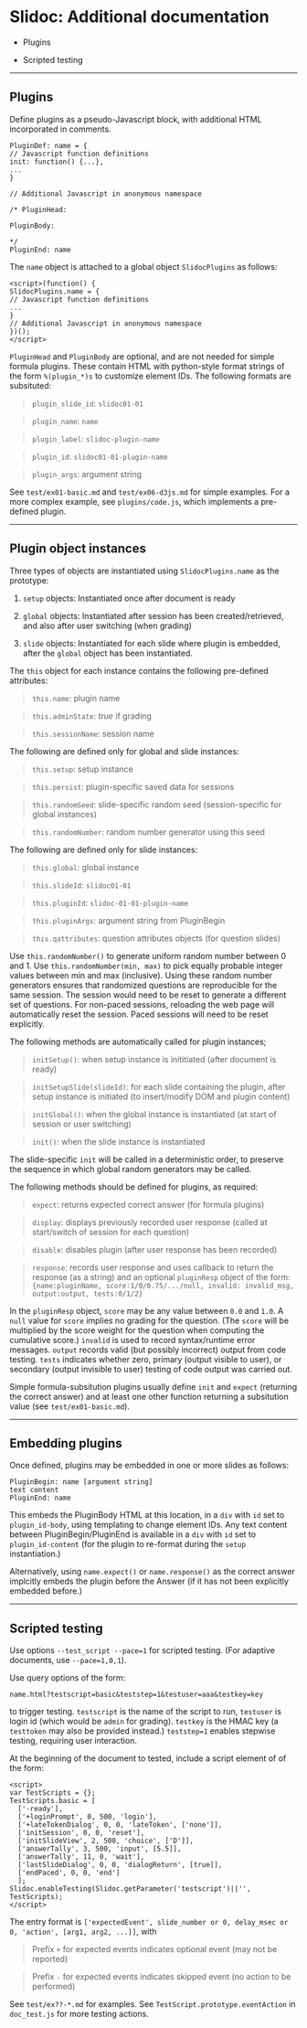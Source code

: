<!--slidoc-defaults -->
# Slidoc: Additional documentation

- Plugins

- Scripted testing

---

## Plugins

Define plugins as a pseudo-Javascript block, with additional HTML
incorporated in comments.

```
PluginDef: name = {
// Javascript function definitions
init: function() {...},
...
}

// Additional Javascript in anonymous namespace

/* PluginHead:

PluginBody:

*/
PluginEnd: name
```

The `name` object is attached to a global object `SlidocPlugins` as
follows:

```
<script>(function() {
SlidocPlugins.name = {
// Javascript function definitions
...
}
// Additional Javascript in anonymous namespace
})();
</script>
```

`PluginHead` and `PluginBody` are optional, and are not needed for simple
formula plugins. These contain HTML with python-style format strings
of the form `%(plugin_*)s` to customize element IDs. The following
formats are subsituted:

>  `plugin_slide_id`: `slidoc01-01`

>  `plugin_name`: `name`

>  `plugin_label`: `slidoc-plugin-name`

>  `plugin_id`: `slidoc01-01-plugin-name`

>  `plugin_args`: argument string

See `test/ex01-basic.md` and `test/ex06-d3js.md`
for simple examples. For a more complex example, see
`plugins/code.js`, which implements a pre-defined plugin.

---

## Plugin object instances

Three types of objects are instantiated using `SlidocPlugins.name` as
the prototype:

1. `setup` objects: Instantiated once after document is ready

2. `global` objects: Instantiated after session has been
created/retrieved, and also after user switching (when grading)

3. `slide` objects: Instantiated for each slide where plugin is
embedded, after the `global` object has been instantiated.

The `this` object for each instance contains the following pre-defined
attributes:

>  `this.name`: plugin name

>  `this.adminState`: *true* if grading

>  `this.sessionName`: session name

The following are defined only for global and slide instances:

>  `this.setup`:  setup instance

>  `this.persist`: plugin-specific saved data for sessions

>  `this.randomSeed`: slide-specific random seed (session-specific for global instances)

>  `this.randomNumber`: random number generator using this seed
 
The following are defined only for slide instances:

>  `this.global`: global instance

>  `this.slideId`: `slidoc01-01`

>  `this.pluginId`: `slidoc-01-01-plugin-name`

>  `this.pluginArgs`: argument string from PluginBegin

>  `this.qattributes`: question attributes objects (for question slides)

Use `this.randomNumber()` to generate uniform random number between 0
and 1.  Use `this.randomNumber(min, max)` to pick equally probable
integer values between min and max (inclusive). Using these random
number generators ensures that randomized questions are reproducible
for the same session. The session would need to be reset to generate a
different set of questions. For non-paced sessions, reloading the web
page will automatically reset the session. Paced sessions will need to
be reset explicitly.

The following methods are automatically called for plugin instances;

>  `initSetup()`: when setup instance is inititiated (after document is ready)

>  `initSetupSlide(slideId)`: for each slide containing the plugin,
  after setup instance is initiated (to insert/modify DOM and plugin content)

>  `initGlobal()`: when the global instance is instantiated (at start of
  session or user switching)

>  `init()`: when the slide instance is instantiated

The slide-specific `init` will be called in a deterministic order, to
preserve the sequence in which global random generators may be called.

The following methods should be defined for plugins, as required:

>  `expect`: returns expected correct answer (for formula plugins)

>  `display`: displays previously recorded user response (called at start/switch of session for each question)

>  `disable`: disables plugin (after user response has been recorded)

> `response`: records user response and uses callback to return the
    response (as a string) and an optional `pluginResp` object of the
    form: `{name:pluginName, score:1/0/0.75/.../null, invalid:
    invalid_msg, output:output, tests:0/1/2}`

In the `pluginResp` object, `score` may be any value between `0.0` and `1.0`. A `null` value for
`score` implies no grading for the question. (The `score` will be
multiplied by the score weight for the question when computing the
cumulative score.) `invalid` is used to record syntax/runtime error
messages. `output` records valid (but possibly incorrect) output from
code testing. `tests` indicates whether zero, primary (output visible
to user), or secondary (output invisible to user) testing of code
output was carried out.

Simple formula-subsitution plugins usually define `init` and `expect`
(returning the correct answer) and at least one other function
returning a subsitution value (see `test/ex01-basic.md`).

---

## Embedding plugins

Once defined, plugins may be embedded in one or more slides as
follows:

```
PluginBegin: name [argument string]
text content
PluginEnd: name
```

This embeds the PluginBody HTML at this location, in a `div` with `id`
set to `plugin_id-body`, using templating to change element IDs. Any
text content between PluginBegin/PluginEnd is available in a `div`
with `id` set to `plugin_id-content` (for the plugin to re-format
during the `setup` instantiation.)

Alternatively, using `name.expect()` or `name.response()` as the
correct answer implcitly embeds the plugin before the Answer (if it
has not been explicitly embedded before.)


---

## Scripted testing

Use options `--test_script --pace=1` for scripted testing. (For
adaptive documents, use `--pace=1,0,1`).

Use query options of the form:

    name.html?testscript=basic&teststep=1&testuser=aaa&testkey=key

to trigger testing. `testscript` is the name of the script to run,
`testuser` is login id (which would be `admin` for grading). `testkey`
is the HMAC key (a `testtoken` may also be provided instead.)
`teststep=1` enables stepwise testing, requiring user interaction.

At the beginning of the document to tested, include a script element of
of the form:

```
<script>
var TestScripts = {};
TestScripts.basic = [
  ['-ready'],
  ['+loginPrompt', 0, 500, 'login'],
  ['+lateTokenDialog', 0, 0, 'lateToken', ['none']],
  ['initSession', 0, 0, 'reset'],
  ['initSlideView', 2, 500, 'choice', ['D']],
  ['answerTally', 3, 500, 'input', [5.5]],
  ['answerTally', 11, 0, 'wait'],
  ['lastSlideDialog', 0, 0, 'dialogReturn', [true]],
  ['endPaced', 0, 0, 'end']
  ];
Slidoc.enableTesting(Slidoc.getParameter('testscript')||'', TestScripts);
</script>
```

The entry format is
`['expectedEvent', slide_number or 0, delay_msec or 0, 'action', [arg1, arg2, ...]]`,
with

>  Prefix `+` for expected events indicates optional event (may not be reported)

>  Prefix `-` for expected events indicates skipped event (no action to be performed)

See `test/ex??-*.md` for examples. See
`TestScript.prototype.eventAction` in `doc_test.js` for more testing
actions.



